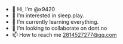- 👋 Hi, I’m @x9420
- 👀 I’m interested in sleep.play.
- 🌱 I’m currently learning everything.
- 💞️ I’m looking to collaborate on dont.no
- 📫 How to reach me 2814527277@qq.com

<!---
x9420/x9420 is a ✨ special ✨ repository because its `README.md` (this file) appears on your GitHub profile.
You can click the Preview link to take a look at your changes.
--->

